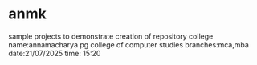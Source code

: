 # anmk
sample projects to demonstrate creation of repository
college name:annamacharya pg college of computer studies
branches:mca,mba
date:21/07/2025
time: 15:20
